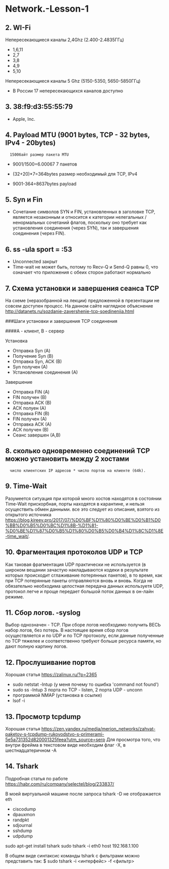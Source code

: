 # Network.-Lesson-1

## 2. WI-Fi

  Непересекающиеся каналы 2,4Ghz (2.400-2.4835ГГц)
  
  - 1,6,11
  - 2,7
  - 3,8
  - 4,9
  - 5,10
  
  Непересекающиеся каналы 5 Ghz (5150-5350, 5650-5850ГГц)
  
  - В России 17 непересекающихся каналов доступно

## 3. 38:f9:d3:55:55:79

  - Apple, Inc.
  
## 4. Payload MTU (9001 bytes, TCP - 32 bytes, IPv4 - 20bytes)
      1500байт размер пакета MTU
  
  - 9001/1500=6.00067 
  7 пакетов
  
  - (32+20)*7=364bytes
  размер необходимый для TCP, IPv4
  
  - 9001-364=8637bytes
  payload
  
## 5. Syn и Fin

  - Сочетание символов SYN и FIN, установленных в заголовке TCP, является незаконным и относится к категории нелегальных /ненормальных сочетаний флагов, поскольку оно требует как установления соединения (через SYN), так и завершения соединения (через FIN).

## 6. ss -ula sport = :53

  - Unconnected закрыт
  - Time-wait не может быть, потому то Recv-Q и Send-Q равны 0, что означает что приложения с обеих сторон работают нормально

## 7. Схема установки и завершения сеанса TCP

На схеме (неразобранной на лекции) предложенной в презентации не совсем доступен процесс.
На данном сайте наглядное объяснение http://datanets.ru/sozdanie-zavershenie-tcp-soedineniia.html

###Шаги установки и завершения TCP соединения

####А - клиент, В - сервер

Установка
- Отправка Syn (А)
- Получение Syn (В)
- Отправка Syn, АСК (В)
- Syn получен (А)
- Установление соединения (А)

Завершение
- Отправка FIN (А)
- FIN получен (В)
- Отправка АСК (В)
- АСК полуен (А)
- Отправка FIN (В)
- FIN получен (А)
- Отправка АСК (А)
- АСК получен (В)
- Сеанс завершен (А,В)

## 8. сколько одновременно соединений TCP можно установить между 2 хостами
      число клиентских IP адресов * число портов на клиенте (64k).

## 9. Time-Wait

Разумеется ситуация при которой много хостов находятся в состоянии Time-Wait прискорбная, порты находятся в карантине, и нельзя осуществить обмен данными. все это следует из описания, взятого из открытого источника 
https://blog.kireev.pro/2017/07/%D0%BF%D1%80%D0%BE%D0%B1%D0%BB%D0%B5%D0%BC%D1%8B-%D1%81-%D0%BE%D1%87%D0%B5%D1%80%D0%B5%D0%B4%D1%8C%D1%8E-time_wait/.

## 10. Фрагментация протоколов UDP и TCP

Как таковая фрагментация UDP практически не используется (в широком вещании зачастую накладываются кодеки в результате которых происходит сглаживание потерянных пакетов), в то время, как при TCP потерянные пакеты отправляются вновь и вновь. Когда не обязательно необходима целостная передача данных используетя UDP, протокол легче и проще передает большой поток данных в он-лайн режиме.

## 11. Сбор логов. -syslog

Выбор однозначен - TCP. При сборе логов необходимо получить ВЕСЬ набор логов, без потерь. В настоящее время сбор логов осуществляется и по UDP и по TCP протоколу, если данные полученные по TCP тяжелее и соответственно требуют больше ресурса памяти, но дают полную картину логов.

## 12. Прослушивание портов

Хорошая статья https://zalinux.ru/?p=2365
- sudo netstat -lntup (у меня почему то ошибка 'command not found')
- sudo ss -lntup
  3 порта по TCP - listen, 2 порта UDP - unconn
- программой NMAP (установка в ссылке)
- lsof -i

## 13. Просмотр tcpdump

Хорошая статья https://zen.yandex.ru/media/merion_networks/zahvat-paketov-s-tcpdump-rukovodstvo-s-primerami-5e5a731352d820001325feea?utm_source=serp
Для просмотра того, что внутри фрейма в текстовом виде необходим флаг -Х, в шестнадцатеричном -А

## 14. Tshark

Подробная статья по работе https://habr.com/ru/company/selectel/blog/233837/

В моей виртуальной машине после запроса tshark -D не отображается eth
  - ciscodump
  - dpauxmon
  - randpkt
  - sdjournal
  - sshdump
  - udpdump
  
  sudo apt-get install tshark
  sudo tshark -i eth0 host 192.168.1.100
  
  В общем виде синтаксис команды tshark с фильтрами можно представить так:
  $ sudo tshark -i <интерфейс> -f <фильтр>

